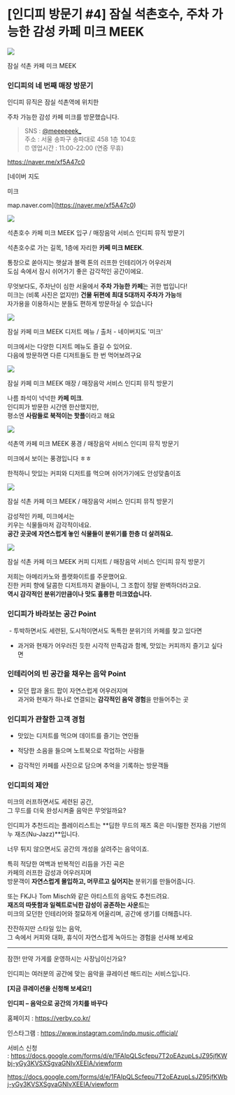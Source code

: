 [인디피 방문기 #4] 잠실 석촌호수, 주차 가능한 감성 카페 미크 MEEK
=
![](https://blog.kakaocdn.net/dn/cawXRP/btsPf2OSEXv/Otk29HhBmyL1WzRBkG6iJ0/img.png)

잠실 석촌 카페 미크 MEEK

### **인디피의 네 번째 매장 방문기**

인디피 뮤직은 잠실 석촌역에 위치한

주차 가능한 감성 카페 미크를 방문했습니다.

> SNS : [@meeeeeek\_](https://www.instagram.com/meeeeeek_/)  
>  주소 : 서울 송파구 송파대로 458 1층 104호  
> ⏰ 영업시간 : 11:00-22:00 (연중 무휴)

<https://naver.me/xf5A47c0>

[네이버 지도

미크

map.naver.com](https://naver.me/xf5A47c0)

![](https://blog.kakaocdn.net/dn/KKIkH/btsPfNR2EKX/Ls6EFWTLRllxCCfhRWEhp1/img.png)

석촌호수 카페 미크 MEEK 입구 / 매장음악 서비스 인디피 뮤직 방문기

석촌호수로 가는 길목, 1층에 자리한 **카페 미크 MEEK**.

통창으로 쏟아지는 햇살과 블랙 톤의 러프한 인테리어가 어우러져  
도심 속에서 잠시 쉬어가기 좋은 감각적인 공간이에요.

무엇보다도, 주차난이 심한 서울에서 **주차 가능한 카페**는 귀한 법입니다!  
미크는 (비록 사진은 없지만) **건물 뒤편에 최대 5대까지 주차가 가능**해  
자가용을 이용하시는 분들도 편하게 방문하실 수 있습니다

![](https://blog.kakaocdn.net/dn/HWGL4/btsPfjKAK7y/Od7WBKtQQomPoEcuAbQaoK/img.png)

잠실 카페 미크 MEEK 디저트 메뉴 / 출처 - 네이버지도 '미크'

미크에서는 다양한 디저트 메뉴도 즐길 수 있어요.  
다음에 방문하면 다른 디저트들도 한 번 먹어보려구요

![](https://blog.kakaocdn.net/dn/9GjUR/btsPhr0X66l/65PLbEO0MttjfPdrYHAdzK/img.png)

잠실 카페 미크 MEEK 매장 / 매장음악 서비스 인디피 뮤직 방문기

나름 좌석이 넉넉한 **카페 미크**.  
인디피가 방문한 시간엔 한산했지만,  
평소엔 **사람들로 북적이는 핫플**이라고 해요

![](https://blog.kakaocdn.net/dn/cfQ0yz/btsPfirl5pd/Q7KhQaYZ3TsgL6sGsrqAMK/img.png)

석촌역 카페 미크 MEEK 풍경 / 매장음악 서비스 인디피 뮤직 방문기

미크에서 보이는 풍경입니다 ㅎㅎ

한적하니 맛있는 커피와 디저트를 먹으며 쉬어가기에도 안성맞춤이죠

![](https://blog.kakaocdn.net/dn/bGhU73/btsPgZ4MDZN/kMrgtXkGsGKLK0LhPpean0/img.png)

잠실 석촌 카페 미크 MEEK / 매장음악 서비스 인디피 뮤직 방문기

감성적인 카페, 미크에서는  
키우는 식물들마저 감각적이네요.  
**공간 곳곳에 자연스럽게 놓인 식물들이 분위기를 한층 더 살려줘요.**

![](https://blog.kakaocdn.net/dn/cFV7LE/btsPfYeB3c9/mbxDlSTp0kaMiaWXaPVxcK/img.png)

잠실 석촌 카페 미크 MEEK 커피 디저트 / 매장음악 서비스 인디피 뮤직 방문기

저희는 아메리카노와 플랫화이트를 주문했어요.  
진한 커피 향에 달콤한 디저트까지 곁들이니, 그 조합이 정말 완벽하더라고요.  
**역시 감각적인 분위기만큼이나 맛도 훌륭한 미크였습니다.**

### **인디피가 바라보는 공간 Point**

 - 투박하면서도 세련된, 도시적이면서도 독특한 분위기의 카페를 찾고 있다면  
- 과거와 현재가 어우러진 듯한 시각적 만족감과 함께, 맛있는 커피까지 즐기고 싶다면

### **인테리어의 빈 공간을 채우는 음악 Point**

- 모던 팝과 올드 팝이 자연스럽게 어우러지며  
과거와 현재가 하나로 연결되는 **감각적인 음악 경험**을 만들어주는 곳

### **인디피가 관찰한 고객 경험**

- 맛있는 디저트를 먹으며 데이트를 즐기는 연인들

- 적당한 소음을 들으며 노트북으로 작업하는 사람들

- 감각적인 카페를 사진으로 담으며 추억을 기록하는 방문객들

### **인디피의 제안**

미크의 러프하면서도 세련된 공간,  
그 무드를 더욱 완성시켜줄 음악은 무엇일까요?

인디피가 추천드리는 플레이리스트는 **딥한 무드의 재즈 혹은 미니멀한 전자음 기반의 누 재즈(Nu-Jazz)**입니다.

너무 튀지 않으면서도 공간의 개성을 살려주는 음악이죠.

특히 적당한 여백과 반복적인 리듬을 가진 곡은  
카페의 러프한 감성과 어우러지며  
방문객이 **자연스럽게 몰입하고, 머무르고 싶어지는** 분위기를 만들어줍니다.

또는 FKJ나 Tom Misch와 같은 아티스트의 음악도 추천드려요.  
**재즈의 따뜻함과 일렉트로닉한 감성이 공존하는 사운드**는  
미크의 모던한 인테리어와 절묘하게 어울리며, 공간에 생기를 더해줍니다.

잔잔하지만 스타일 있는 음악,  
그 속에서 커피와 대화, 휴식이 자연스럽게 녹아드는 경험을 선사해 보세요

---

잠깐! 만약 가게를 운영하시는 사장님이신가요?

인디피는 여러분의 공간에 맞는 음악을 큐레이션 해드리는 서비스입니다.

**[지금 큐레이션을 신청해 보세요!]**

**인디피 – 음악으로 공간의 가치를 바꾸다**

홈페이지 : <https://verby.co.kr/>

인스타그램 : <https://www.instagram.com/indp.music.official/>

서비스 신청 : <https://docs.google.com/forms/d/e/1FAIpQLScfepu7T2oEAzupLsJZ95jfKWbj-yGy3KVSXSgvaGNIvXEElA/viewform>

<https://docs.google.com/forms/d/e/1FAIpQLScfepu7T2oEAzupLsJZ95jfKWbj-yGy3KVSXSgvaGNIvXEElA/viewform>